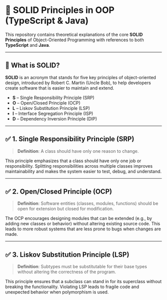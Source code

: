 # 🚀 SOLID Principles in OOP (TypeScript & Java)

This repository contains theoretical explanations of the core **SOLID Principles** of Object-Oriented Programming with references to both **TypeScript** and **Java**.

---

## 🧱 What is SOLID?

**SOLID** is an acronym that stands for five key principles of object-oriented design, introduced by Robert C. Martin (Uncle Bob), to help developers create software that is easier to maintain and extend.

- **S** – Single Responsibility Principle (SRP)
- **O** – Open/Closed Principle (OCP)
- **L** – Liskov Substitution Principle (LSP)
- **I** – Interface Segregation Principle (ISP)
- **D** – Dependency Inversion Principle (DIP)

---

## ✅ 1. Single Responsibility Principle (SRP)

> **Definition**: A class should have only one reason to change.

This principle emphasizes that a class should have only one job or responsibility. Splitting responsibilities across multiple classes improves maintainability and makes the system easier to test, debug, and understand.

---

## ✅ 2. Open/Closed Principle (OCP)

> **Definition**: Software entities (classes, modules, functions) should be open for extension but closed for modification.

The OCP encourages designing modules that can be extended (e.g., by adding new classes or behavior) without altering existing source code. This leads to more robust systems that are less prone to bugs when changes are made.

---

## ✅ 3. Liskov Substitution Principle (LSP)

> **Definition**: Subtypes must be substitutable for their base types without altering the correctness of the program.

This principle ensures that a subclass can stand in for its superclass without breaking the functionality. Violating LSP leads to fragile code and unexpected behavior when polymorphism is used.
